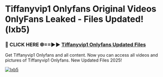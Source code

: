 # Tiffanyvip1 Onlyfans Original Videos 0nlyFans Leaked - Files Updated! (lxb5)

<h3>🔴 CLICK HERE 🌐==►► <a href="https://tinyurl.com/ehrbuxhb" rel="nofollow">Tiffanyvip1 Onlyfans Updated Files</a></h3>

Get Tiffanyvip1 Onlyfans and all content. Now you can access all videos and pictures of Tiffanyvip1 Onlyfans. New Updated Files 2025!

[![lxb5](https://i.imgur.com/lVYEuWS.gif)](https://tinyurl.com/ehrbuxhb)
